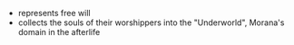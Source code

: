 - represents free will
- collects the souls of their worshippers into the "Underworld", Morana's domain in the afterlife